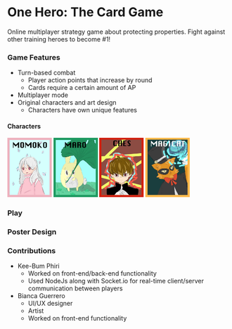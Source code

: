# One Hero: The Card Game #
Online multiplayer strategy game about protecting properties. Fight against other training heroes to become #1!

### Game Features ##
* Turn-based combat
  - Player action points that increase by round
  - Cards require a certain amount of AP
* Multiplayer mode
* Original characters and art design
  - Characters have own unique features
#### Characters ####
<img alt="Momoko" src="client/img/momoko.jpg"  width="20%"  height="20%"> <img alt="Maro" src="client/img/maro.jpg"  width="20%"  height="20%">
<img alt="Ches" src="client/img/chesu.jpg"  width="20%"  height="20%"> <img alt="Magicat" src="client/img/catMagicCard.jpg"  width="20%" height="20%">

### Play ##

### Poster Design ##


### Contributions
* Kee-Bum Phiri
  * Worked on front-end/back-end functionality
  * Used NodeJs along with Socket.io for real-time client/server communication between players
* Bianca Guerrero
  * UI/UX designer
  * Artist
  * Worked on front-end functionality

